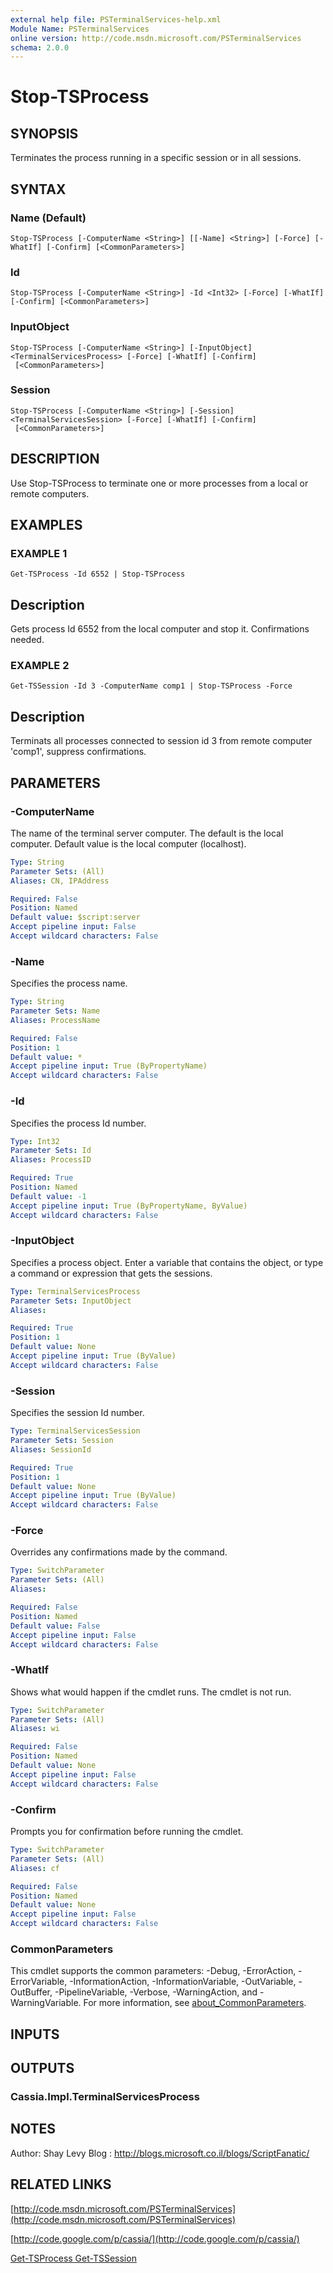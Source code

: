 ```yaml
---
external help file: PSTerminalServices-help.xml
Module Name: PSTerminalServices
online version: http://code.msdn.microsoft.com/PSTerminalServices
schema: 2.0.0
---
```


# Stop-TSProcess

## SYNOPSIS
Terminates the process running in a specific session or in all sessions.

## SYNTAX

### Name (Default)
```
Stop-TSProcess [-ComputerName <String>] [[-Name] <String>] [-Force] [-WhatIf] [-Confirm] [<CommonParameters>]
```

### Id
```
Stop-TSProcess [-ComputerName <String>] -Id <Int32> [-Force] [-WhatIf] [-Confirm] [<CommonParameters>]
```

### InputObject
```
Stop-TSProcess [-ComputerName <String>] [-InputObject] <TerminalServicesProcess> [-Force] [-WhatIf] [-Confirm]
 [<CommonParameters>]
```

### Session
```
Stop-TSProcess [-ComputerName <String>] [-Session] <TerminalServicesSession> [-Force] [-WhatIf] [-Confirm]
 [<CommonParameters>]
```

## DESCRIPTION
Use Stop-TSProcess to terminate one or more processes from a local or remote computers.

## EXAMPLES

### EXAMPLE 1
```
Get-TSProcess -Id 6552 | Stop-TSProcess
```

Description
-----------
Gets process Id 6552 from the local computer and stop it.
Confirmations needed.

### EXAMPLE 2
```
Get-TSSession -Id 3 -ComputerName comp1 | Stop-TSProcess -Force
```

Description
-----------
Terminats all processes connected to session id 3 from remote computer 'comp1', suppress confirmations.

## PARAMETERS

### -ComputerName
The name of the terminal server computer.
The default is the local computer.
Default value is the local computer (localhost).

```yaml
Type: String
Parameter Sets: (All)
Aliases: CN, IPAddress

Required: False
Position: Named
Default value: $script:server
Accept pipeline input: False
Accept wildcard characters: False
```

### -Name
Specifies the process name.

```yaml
Type: String
Parameter Sets: Name
Aliases: ProcessName

Required: False
Position: 1
Default value: *
Accept pipeline input: True (ByPropertyName)
Accept wildcard characters: False
```

### -Id
Specifies the process Id number.

```yaml
Type: Int32
Parameter Sets: Id
Aliases: ProcessID

Required: True
Position: Named
Default value: -1
Accept pipeline input: True (ByPropertyName, ByValue)
Accept wildcard characters: False
```

### -InputObject
Specifies a process object.
Enter a variable that contains the object, or type a command or expression that gets the sessions.

```yaml
Type: TerminalServicesProcess
Parameter Sets: InputObject
Aliases:

Required: True
Position: 1
Default value: None
Accept pipeline input: True (ByValue)
Accept wildcard characters: False
```

### -Session
Specifies the session Id number.

```yaml
Type: TerminalServicesSession
Parameter Sets: Session
Aliases: SessionId

Required: True
Position: 1
Default value: None
Accept pipeline input: True (ByValue)
Accept wildcard characters: False
```

### -Force
Overrides any confirmations made by the command.

```yaml
Type: SwitchParameter
Parameter Sets: (All)
Aliases:

Required: False
Position: Named
Default value: False
Accept pipeline input: False
Accept wildcard characters: False
```

### -WhatIf
Shows what would happen if the cmdlet runs.
The cmdlet is not run.

```yaml
Type: SwitchParameter
Parameter Sets: (All)
Aliases: wi

Required: False
Position: Named
Default value: None
Accept pipeline input: False
Accept wildcard characters: False
```

### -Confirm
Prompts you for confirmation before running the cmdlet.

```yaml
Type: SwitchParameter
Parameter Sets: (All)
Aliases: cf

Required: False
Position: Named
Default value: None
Accept pipeline input: False
Accept wildcard characters: False
```

### CommonParameters
This cmdlet supports the common parameters: -Debug, -ErrorAction, -ErrorVariable, -InformationAction, -InformationVariable, -OutVariable, -OutBuffer, -PipelineVariable, -Verbose, -WarningAction, and -WarningVariable. For more information, see [about_CommonParameters](http://go.microsoft.com/fwlink/?LinkID=113216).

## INPUTS

## OUTPUTS

### Cassia.Impl.TerminalServicesProcess
## NOTES
Author: Shay Levy
Blog  : http://blogs.microsoft.co.il/blogs/ScriptFanatic/

## RELATED LINKS

[http://code.msdn.microsoft.com/PSTerminalServices](http://code.msdn.microsoft.com/PSTerminalServices)

[http://code.google.com/p/cassia/](http://code.google.com/p/cassia/)

[Get-TSProcess
Get-TSSession]()

